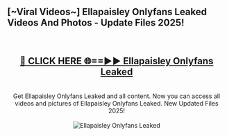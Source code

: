 <h2>[~Viral Videos~] Ellapaisley Onlyfans Leaked Videos And Photos - Update Files 2025!</h2>
<br>
<div align="center">
<h2><a href="https://top-ai-tools.click/QrbHav" rel="nofollow">🔴 CLICK HERE 🌐==►► Ellapaisley Onlyfans Leaked</a></h2>
<br>
Get Ellapaisley Onlyfans Leaked and all content. Now you can access all videos and pictures of Ellapaisley Onlyfans Leaked. New Updated Files 2025!
<br>
<br>
<a href="https://top-ai-tools.click/QrbHav" rel="nofollow" data-target="animated-image.originalLink"><img src="https://i.ibb.co.com/WyWwxjT/player-gif2.gif" alt="Ellapaisley Onlyfans Leaked" style="max-width: 100%; display: inline-block;" data-target="animated-image.originalImage"></a>
</div>
<br>
